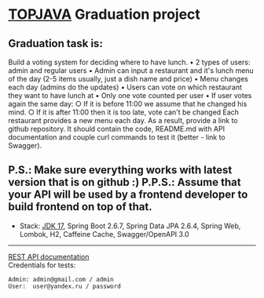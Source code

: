 [TOPJAVA](https://topjava.ru/) Graduation project
===============================

Graduation task is:
--------------------
Build a voting system for deciding where to have lunch.
	• 2 types of users: admin and regular users
	• Admin can input a restaurant and it's lunch menu of the day (2-5 items usually, just a dish name and price)
	• Menu changes each day (admins do the updates)
	• Users can vote on which restaurant they want to have lunch at
	• Only one vote counted per user
	• If user votes again the same day:
		○ If it is before 11:00 we assume that he changed his mind.
		○ If it is after 11:00 then it is too late, vote can't be changed
Each restaurant provides a new menu each day.
As a result, provide a link to github repository. It should contain the code, README.md with API documentation and couple curl commands to test it (better - link to Swagger).

P.S.: Make sure everything works with latest version that is on github :)
P.P.S.: Assume that your API will be used by a frontend developer to build frontend on top of that.
-------------------------------------------------------------
- Stack: [JDK 17](http://jdk.java.net/17/), Spring Boot 2.6.7, Spring Data JPA 2.6.4, Spring Web, Lombok, H2, Caffeine Cache, Swagger/OpenAPI 3.0
-----------------------------------------------------
[REST API documentation](http://localhost:8080/swagger-ui.html)  
Credentials for tests:
```
Admin: admin@gmail.com / admin
User:  user@yandex.ru / password